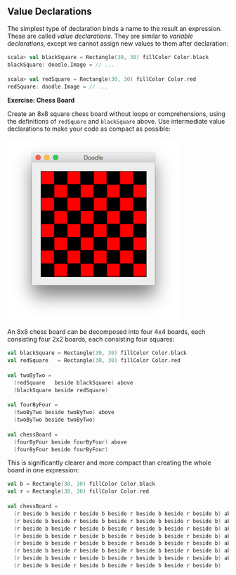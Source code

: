 ## Value Declarations

The simplest type of declaration binds a name to the result an expression.
These are called *value declarations*.
They are similar to *variable declarations*,
except we cannot assign new values to them after declaration:

~~~ scala
scala> val blackSquare = Rectangle(30, 30) fillColor Color.black
blackSquare: doodle.Image = // ...

scala> val redSquare = Rectangle(30, 30) fillColor Color.red
redSquare: doodle.Image = // ...
~~~

**Exercise: Chess Board**

Create an 8x8 square chess board without loops or comprehensions,
using the definitions of `redSquare` and `blackSquare` above.
Use intermediate value declarations to make your code as compact as possible:

![Chess board](src/pages/declarations/chessboard.png)

<div class="solution">
An 8x8 chess board can be decomposed into four 4x4 boards,
each consisting four 2x2 boards, each consisting four squares:

~~~ scala
val blackSquare = Rectangle(30, 30) fillColor Color.black
val redSquare   = Rectangle(30, 30) fillColor Color.red

val twoByTwo =
  (redSquare   beside blackSquare) above
  (blackSquare beside redSquare)

val fourByFour =
  (twoByTwo beside twoByTwo) above
  (twoByTwo beside twoByTwo)

val chessBoard =
  (fourByFour beside fourByFour) above
  (fourByFour beside fourByFour)
~~~

This is significantly clearer and more compact
than creating the whole board in one expression:

~~~ scala
val b = Rectangle(30, 30) fillColor Color.black
val r = Rectangle(30, 30) fillColor Color.red

val chessBoard =
  (r beside b beside r beside b beside r beside b beside r beside b) above
  (r beside b beside r beside b beside r beside b beside r beside b) above
  (r beside b beside r beside b beside r beside b beside r beside b) above
  (r beside b beside r beside b beside r beside b beside r beside b) above
  (r beside b beside r beside b beside r beside b beside r beside b) above
  (r beside b beside r beside b beside r beside b beside r beside b) above
  (r beside b beside r beside b beside r beside b beside r beside b) above
  (r beside b beside r beside b beside r beside b beside r beside b)
~~~
</div>
